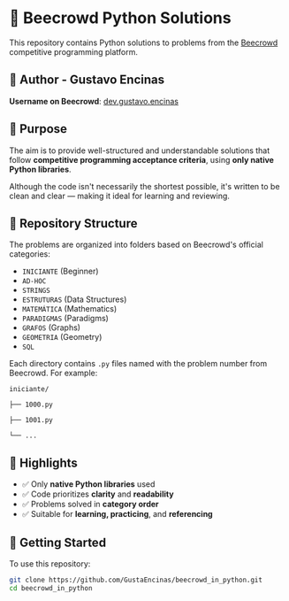 # 📘 Beecrowd Python Solutions

This repository contains Python solutions to problems from the [Beecrowd](https://www.beecrowd.com.br/) competitive programming platform.

## 👤 Author - Gustavo Encinas

**Username on Beecrowd**: [dev.gustavo.encinas](https://judge.beecrowd.com/pt/profile/1133461)

## 🎯 Purpose

The aim is to provide well-structured and understandable solutions that follow **competitive programming acceptance criteria**, using **only native Python libraries**.

Although the code isn't necessarily the shortest possible, it's written to be clean and clear — making it ideal for learning and reviewing.

## 📂 Repository Structure

The problems are organized into folders based on Beecrowd's official categories:

- `INICIANTE` (Beginner)
- `AD-HOC`
- `STRINGS`
- `ESTRUTURAS` (Data Structures)
- `MATEMÁTICA` (Mathematics)
- `PARADIGMAS` (Paradigms)
- `GRAFOS` (Graphs)
- `GEOMETRIA` (Geometry)
- `SQL`

Each directory contains `.py` files named with the problem number from Beecrowd. For example:
```
iniciante/

├── 1000.py

├── 1001.py

└── ...
```


## 🧠 Highlights

- ✅ Only **native Python libraries** used
- ✅ Code prioritizes **clarity** and **readability**
- ✅ Problems solved in **category order**
- ✅ Suitable for **learning, practicing**, and **referencing**

## 🚀 Getting Started

To use this repository:

```bash
git clone https://github.com/GustaEncinas/beecrowd_in_python.git
cd beecrowd_in_python
